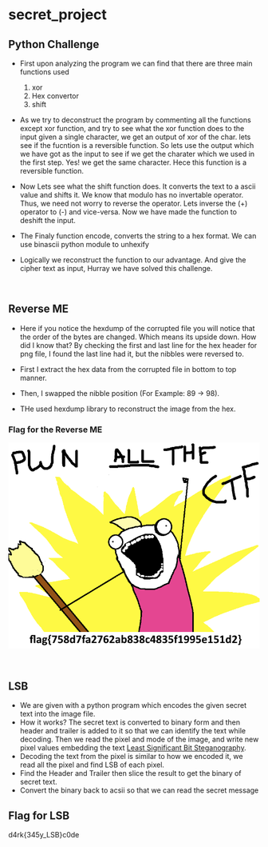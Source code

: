 # secret_project


## Python Challenge

- First upon analyzing the program we can find that there are three main functions used
  1. xor
  2. Hex convertor
  3. shift 
  
 - As we try to deconstruct the program by commenting all the functions except xor function, and try to see what the xor function does to the input given a single character,
   we get an output of xor of the char. lets see if the fucntion is a reversible function. So lets use the output which we have got as the input to see if we get the charater
   which we used in the first step. Yes! we get the same character. Hece this function is a reversible function.
  
 - Now Lets see what the shift function does. It converts the text to a ascii value and shifts it. We know that modulo has no invertable operator. Thus, we need not worry to 
   reverse the operator. Lets inverse the (+) operator to (-) and vice-versa. Now we have made the function to deshift the input.
   
  - The Finaly function encode, converts the string to a hex format. We can use binascii python module to unhexify
  
  - Logically we reconstruct the function to our advantage. And give the cipher text as input, Hurray we have solved this challenge. 
  
  </br >
  
  
## Reverse ME

- Here if you notice the hexdump of the corrupted file you will notice that the order of the bytes are changed. Which means its upside down. How did I know that?
  By checking the first and last line for the hex header for png file, I found the last line had it, but the nibbles were reversed to.
 
- First I extract the hex data from the corrupted file in bottom to top manner.
- Then, I swapped the nibble position (For Example: 89 -> 98).
- THe used hexdump library to reconstruct the image from the hex.

### Flag for the Reverse ME

![ReverseMEFlag](/Reverse_nibbiles/image.png)

<br>

## LSB 

- We are given with a python program which encodes the given secret text into the image file.
- How it works?
  The secret text is converted to binary form and then header and trailer is added to it so that we can identify the text while decoding. 
  Then we read the pixel and mode of the image, and write new pixel values embedding the text <a href="https://towardsdatascience.com/hiding-data-in-an-image-image-steganography-using-python-e491b68b1372">Least Significant Bit Steganography</a>.
- Decoding the text from the pixel is similar to how we encoded it, we read all the pixel and find LSB of each pixel.
- Find the Header and Trailer then slice the result to get the binary of secret text.
- Convert the binary back to acsii so that we can read the secret message 

## Flag for LSB
d4rk{345y_LSB}c0de
